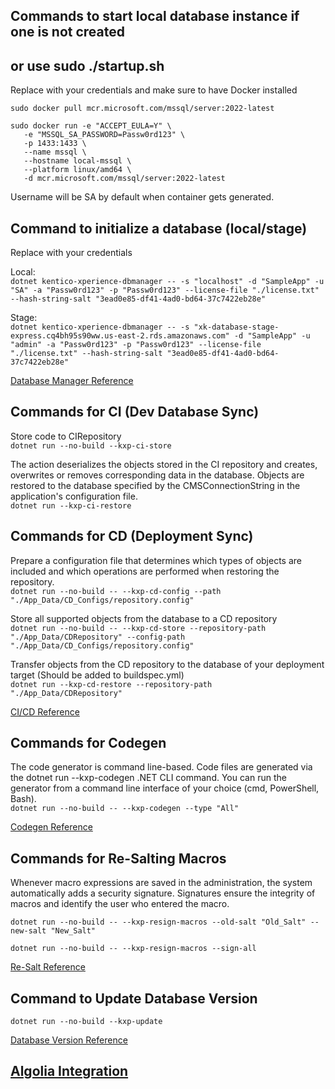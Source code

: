 ## Commands to start local database instance if one is not created

## or use sudo ./startup.sh

Replace with your credentials and make sure to have Docker installed<br>

`sudo docker pull mcr.microsoft.com/mssql/server:2022-latest`

```
sudo docker run -e "ACCEPT_EULA=Y" \
   -e "MSSQL_SA_PASSWORD=Passw0rd123" \
   -p 1433:1433 \
   --name mssql \
   --hostname local-mssql \
   --platform linux/amd64 \
   -d mcr.microsoft.com/mssql/server:2022-latest
```

Username will be SA by default when container gets generated.

## Command to initialize a database (local/stage)

Replace with your credentials </br>

Local: <br>
`dotnet kentico-xperience-dbmanager -- -s "localhost" -d "SampleApp" -u "SA" -a "Passw0rd123" -p "Passw0rd123" --license-file "./license.txt" --hash-string-salt "3ead0e85-df41-4ad0-bd64-37c7422eb28e"`

Stage:<br>
`dotnet kentico-xperience-dbmanager -- -s "xk-database-stage-express.cq4bh95s90ww.us-east-2.rds.amazonaws.com" -d "SampleApp" -u "admin" -a "Passw0rd123" -p "Passw0rd123" --license-file "./license.txt" --hash-string-salt "3ead0e85-df41-4ad0-bd64-37c7422eb28e"`

[Database Manager Reference](https://docs.xperience.io/xp/developers-and-admins/installation)

## Commands for CI (Dev Database Sync)

Store code to CIRepository<br>
`dotnet run --no-build --kxp-ci-store`

The action deserializes the objects stored in the CI repository and creates, overwrites or removes corresponding data in the database. Objects are restored to the database specified by the CMSConnectionString in the application's configuration file.<br>
`dotnet run --kxp-ci-restore`

## Commands for CD (Deployment Sync)

Prepare a configuration file that determines which types of objects are included and which operations are performed when restoring the repository.<br>
`dotnet run --no-build -- --kxp-cd-config --path "./App_Data/CD_Configs/repository.config"`

Store all supported objects from the database to a CD repository<br>
`dotnet run --no-build -- --kxp-cd-store --repository-path "./App_Data/CDRepository" --config-path "./App_Data/CD_Configs/repository.config"`

Transfer objects from the CD repository to the database of your deployment target (Should be added to buildspec.yml)<br>
`dotnet run --kxp-cd-restore --repository-path "./App_Data/CDRepository"`

[CI/CD Reference](https://docs.xperience.io/xp/developers-and-admins/ci-cd)

## Commands for Codegen

The code generator is command line-based. Code files are generated via the dotnet run --kxp-codegen .NET CLI command. You can run the generator from a command line interface of your choice (cmd, PowerShell, Bash). <br>
`dotnet run --no-build -- --kxp-codegen --type "All"`<br>

[Codegen Reference](https://docs.xperience.io/xp/developers-and-admins/api/generate-code-files-for-system-objects)

## Commands for Re-Salting Macros

Whenever macro expressions are saved in the administration, the system automatically adds a security signature. Signatures ensure the integrity of macros and identify the user who entered the macro.

`dotnet run --no-build -- --kxp-resign-macros --old-salt "Old_Salt" --new-salt "New_Salt"`

`dotnet run --no-build -- --kxp-resign-macros --sign-all`

[Re-Salt Reference](https://docs.kentico.com/developers-and-admins/configuration/macro-expressions/macro-signatures)

## Command to Update Database Version

`dotnet run --no-build --kxp-update`

[Database Version Reference](https://docs.kentico.com/developers-and-admins/installation/update-xperience-by-kentico-projects#update-the-database)

## [Algolia Integration](https://github.com/Kentico/xperience-by-kentico-algolia?tab=readme-ov-file)
